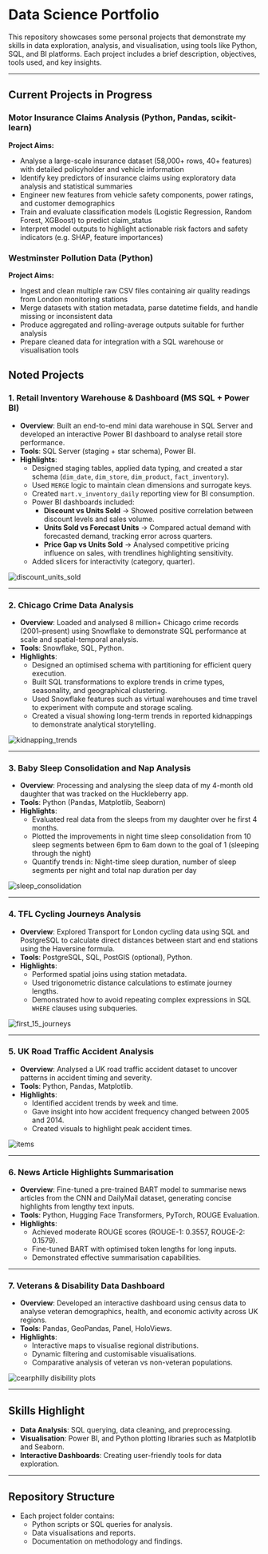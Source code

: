 # Data Science Portfolio

This repository showcases some personal projects that demonstrate my skills in data exploration, analysis, and visualisation, using tools like Python, SQL, and BI platforms. Each project includes a brief description, objectives, tools used, and key insights.  

---

## Current Projects in Progress

### Motor Insurance Claims Analysis (Python, Pandas, scikit-learn)

**Project Aims:**
- Analyse a large-scale insurance dataset (58,000+ rows, 40+ features) with detailed policyholder and vehicle information
- Identify key predictors of insurance claims using exploratory data analysis and statistical summaries
- Engineer new features from vehicle safety components, power ratings, and customer demographics
- Train and evaluate classification models (Logistic Regression, Random Forest, XGBoost) to predict claim_status
- Interpret model outputs to highlight actionable risk factors and safety indicators (e.g. SHAP, feature importances)


### Westminster Pollution Data (Python)

**Project Aims:**
- Ingest and clean multiple raw CSV files containing air quality readings from London monitoring stations  
- Merge datasets with station metadata, parse datetime fields, and handle missing or inconsistent data  
- Produce aggregated and rolling-average outputs suitable for further analysis  
- Prepare cleaned data for integration with a SQL warehouse or visualisation tools



## Noted Projects

### **1. Retail Inventory Warehouse & Dashboard (MS SQL + Power BI)**  
- **Overview**: Built an end-to-end mini data warehouse in SQL Server and developed an interactive Power BI dashboard to analyse retail store performance.  
- **Tools**: SQL Server (staging + star schema), Power BI.  
- **Highlights**:  
  - Designed staging tables, applied data typing, and created a star schema (`dim_date`, `dim_store`, `dim_product`, `fact_inventory`).  
  - Used `MERGE` logic to maintain clean dimensions and surrogate keys.  
  - Created `mart.v_inventory_daily` reporting view for BI consumption.  
  - Power BI dashboards included:  
    - **Discount vs Units Sold** → Showed positive correlation between discount levels and sales volume.  
    - **Units Sold vs Forecast Units** → Compared actual demand with forecasted demand, tracking error across quarters.  
    - **Price Gap vs Units Sold** → Analysed competitive pricing influence on sales, with trendlines highlighting sensitivity.  
  - Added slicers for interactivity (category, quarter).  

![discount_units_sold](https://github.com/trow-land/Data-Science/blob/main/Retail%20Inventory%20Analysis/plots/units_sold_vs_forecast.gif)

---

### **2. Chicago Crime Data Analysis**  
- **Overview**: Loaded and analysed 8 million+ Chicago crime records (2001–present) using Snowflake to demonstrate SQL performance at scale and spatial-temporal analysis.  
- **Tools**: Snowflake, SQL, Python.  
- **Highlights**:  
  - Designed an optimised schema with partitioning for efficient query execution.  
  - Built SQL transformations to explore trends in crime types, seasonality, and geographical clustering.  
  - Used Snowflake features such as virtual warehouses and time travel to experiment with compute and storage scaling.  
  - Created a visual showing long-term trends in reported kidnappings to demonstrate analytical storytelling.

![kidnapping_trends](https://github.com/trow-land/Data-Science/blob/main/Chicago%20Crime%20Snowflake/images/Monthly_kidnappings.png)

---

### **3. Baby Sleep Consolidation and Nap Analysis**  
- **Overview**: Processing and analysing the sleep data of my 4-month old daughter that was tracked on the Huckleberry app.  
- **Tools**: Python (Pandas, Matplotlib, Seaborn)  
- **Highlights**:  
  - Evaluated real data from the sleeps from my daughter over he first 4 months.  
  - Plotted the improvements in night time sleep consolidation from 10 sleep segments between 6pm to 6am down to the goal of 1 (sleeping through the night) 
  - Quantify trends in: Night-time sleep duration, number of sleep segments per night and total nap duration per day

![sleep_consolidation](https://github.com/trow-land/Data-Science/blob/main/Baby%20Sleep%20Consolidation%20and%20Nap%20Analysis/night_sleep_consolidation_with_smoothing.png)

---

### **4. TFL Cycling Journeys Analysis**  
- **Overview**: Explored Transport for London cycling data using SQL and PostgreSQL to calculate direct distances between start and end stations using the Haversine formula.  
- **Tools**: PostgreSQL, SQL, PostGIS (optional), Python.  
- **Highlights**:  
  - Performed spatial joins using station metadata.  
  - Used trigonometric distance calculations to estimate journey lengths.  
  - Demonstrated how to avoid repeating complex expressions in SQL `WHERE` clauses using subqueries.  

![first_15_journeys](https://github.com/trow-land/Data-Science/blob/main/TFL_cycling/images/first_15_journeys.png)

---

### **5. UK Road Traffic Accident Analysis**  
- **Overview**: Analysed a UK road traffic accident dataset to uncover patterns in accident timing and severity.  
- **Tools**: Python, Pandas, Matplotlib.  
- **Highlights**:  
  - Identified accident trends by week and time.  
  - Gave insight into how accident frequency changed between 2005 and 2014.  
  - Created visuals to highlight peak accident times.
 
![items](https://github.com/trow-land/Data-Science/blob/main/UK%20Traffic%20Accidents/images/time_of_day.png)

---

### **6. News Article Highlights Summarisation**  
- **Overview**: Fine-tuned a pre-trained BART model to summarise news articles from the CNN and DailyMail dataset, generating concise highlights from lengthy text inputs.  
- **Tools**: Python, Hugging Face Transformers, PyTorch, ROUGE Evaluation.  
- **Highlights**:  
  - Achieved moderate ROUGE scores (ROUGE-1: 0.3557, ROUGE-2: 0.1579).  
  - Fine-tuned BART with optimised token lengths for long inputs.  
  - Demonstrated effective summarisation capabilities.

---

### **7. Veterans & Disability Data Dashboard**  
- **Overview**: Developed an interactive dashboard using census data to analyse veteran demographics, health, and economic activity across UK regions.  
- **Tools**: Pandas, GeoPandas, Panel, HoloViews.  
- **Highlights**:  
  - Interactive maps to visualise regional distributions.  
  - Dynamic filtering and customisable visualisations.  
  - Comparative analysis of veteran vs non-veteran populations.

![cearphilly disibility plots](https://github.com/trow-land/Data-Science/blob/main/Royal%20British%20Legion%20Interactive%20Data%20Tool/images/caerphilly_disability.png)


---

## Skills Highlight
- **Data Analysis**: SQL querying, data cleaning, and preprocessing.  
- **Visualisation**: Power BI, and Python plotting libraries such as Matplotlib and Seaborn.  
- **Interactive Dashboards**: Creating user-friendly tools for data exploration.  

---

## Repository Structure
- Each project folder contains:  
  - Python scripts or SQL queries for analysis.  
  - Data visualisations and reports.  
  - Documentation on methodology and findings.  

